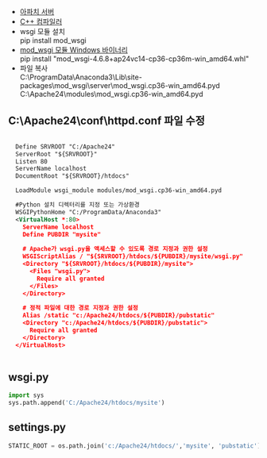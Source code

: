 * [아파치 서버](https://www.apachelounge.com/download/)
* [C++ 컴파일러](https://visualstudio.microsoft.com/ko/downloads/ )
* wsgi 모듈 설치  
  pip install mod_wsgi
* [mod_wsgi 모듈 Windows 바이너리](https://www.lfd.uci.edu/~gohlke/pythonlibs/#mod_wsgi)  
  pip install "mod_wsgi-4.6.8+ap24vc14-cp36-cp36m-win_amd64.whl"
* 파일 복사  
  C:\ProgramData\Anaconda3\Lib\site-packages\mod_wsgi\server\mod_wsgi.cp36-win_amd64.pyd  
  C:\Apache24\modules\mod_wsgi.cp36-win_amd64.pyd  


C:\Apache24\conf\httpd.conf 파일 수정
---
```xml

  Define SRVROOT "C:/Apache24"
  ServerRoot "${SRVROOT}"
  Listen 80
  ServerName localhost
  DocumentRoot "${SRVROOT}/htdocs"

  LoadModule wsgi_module modules/mod_wsgi.cp36-win_amd64.pyd

  #Python 설치 디렉터리를 지정 또는 가상환경
  WSGIPythonHome "C:/ProgramData/Anaconda3"
  <VirtualHost *:80>
    ServerName localhost
    Define PUBDIR "mysite"
    
    # Apache가 wsgi.py을 액세스할 수 있도록 경로 지정과 권한 설정
    WSGIScriptAlias / "${SRVROOT}/htdocs/${PUBDIR}/mysite/wsgi.py"
    <Directory "${SRVROOT}/htdocs/${PUBDIR}/mysite">
      <Files "wsgi.py">
        Require all granted
      </Files>
    </Directory>
    
    # 정적 파일에 대한 경로 지정과 권한 설정
    Alias /static "c:/Apache24/htdocs/${PUBDIR}/pubstatic"
    <Directory "c:/Apache24/htdocs/${PUBDIR}/pubstatic">
      Require all granted
    </Directory>
  </VirtualHost>
  
```
wsgi.py
---
```python
import sys
sys.path.append('C:/Apache24/htdocs/mysite')
```

settings.py
---
```python
STATIC_ROOT = os.path.join('c:/Apache24/htdocs/','mysite', 'pubstatic')

```
